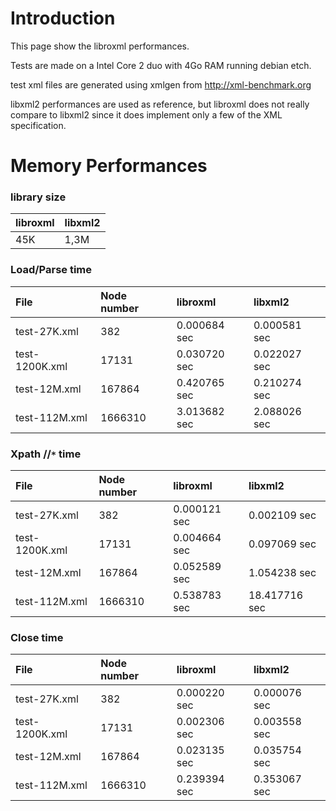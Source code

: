 # Introduction #

This page show the libroxml performances.

Tests are made on a Intel Core 2 duo with 4Go RAM running debian etch.

test xml files are generated using xmlgen from http://xml-benchmark.org

libxml2 performances are used as reference, but libroxml does not really compare to libxml2 since it does implement only a few of the XML specification.

# Memory Performances #

### library size ###
| **libroxml** | **libxml2** |
|:-------------|:------------|
| 45K | 1,3M |

### Load/Parse time ###
| **File** | **Node number** | **libroxml** | **libxml2** |
|:---------|:----------------|:-------------|:------------|
| test-27K.xml | 382 | 0.000684 sec | 0.000581 sec |
| test-1200K.xml | 17131 | 0.030720 sec | 0.022027 sec |
| test-12M.xml | 167864 | 0.420765 sec | 0.210274 sec |
| test-112M.xml | 1666310 | 3.013682 sec | 2.088026 sec |

### Xpath //`*` time ###
| **File** | **Node number** | **libroxml** | **libxml2** |
|:---------|:----------------|:-------------|:------------|
| test-27K.xml | 382 | 0.000121 sec | 0.002109 sec |
| test-1200K.xml | 17131 | 0.004664 sec | 0.097069 sec |
| test-12M.xml | 167864 | 0.052589 sec | 1.054238 sec |
| test-112M.xml | 1666310 | 0.538783 sec | 18.417716 sec |

### Close time ###

| **File** | **Node number** | **libroxml** | **libxml2** |
|:---------|:----------------|:-------------|:------------|
| test-27K.xml | 382 | 0.000220 sec | 0.000076 sec |
| test-1200K.xml | 17131 | 0.002306 sec | 0.003558 sec |
| test-12M.xml | 167864 | 0.023135 sec | 0.035754 sec |
| test-112M.xml | 1666310 | 0.239394 sec | 0.353067 sec |